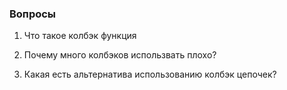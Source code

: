 ### Вопросы

1. Что такое колбэк функция

2. Почему много колбэков использвать плохо?

3. Какая есть альтернатива использованию колбэк цепочек?
